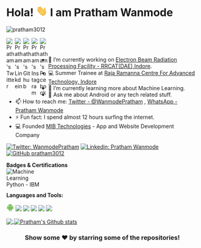 # Hola! <img src="https://raw.githubusercontent.com/ABSphreak/ABSphreak/master/gifs/Hi.gif" width="30px"> I am Pratham Wanmode

<p align="left"> <img src="https://komarev.com/ghpvc/?username=pratham3012&label=Views&color=blue&style=plastic" alt="pratham3012" /> </p>

<a href="https://twitter.com/WanmodePratham">
  <img align="left" alt="Pratham's Twitter" width="22px" src="https://assets.stickpng.com/thumbs/580b57fcd9996e24bc43c53e.png" />
</a>
<a href="https://www.linkedin.com/in/pratham-wanmode-3096bb158/">
  <img align="left" alt="Pratham's Linkdein" width="22px" src="https://image.flaticon.com/icons/png/512/174/174857.png" />
</a>
<a href="https://github.com/pratham3012">
  <img align="left" alt="Pratham's Github" width="22px" src="https://cdn.jsdelivr.net/npm/simple-icons@v3/icons/github.svg" />
</a>
<a href="https://instagram.com/pratham_wanmode/">
  <img align="left" alt="Pratham's Instagram" width="22px" src="https://assets.stickpng.com/images/580b57fcd9996e24bc43c521.png" />
</a>
<a href="https://www.facebook.com/pratham.wanmode.7/">
  <img align="left" alt="Pratham's Facebook" width="22px" src="https://pngimg.com/uploads/facebook_logos/facebook_logos_PNG19754.png" />
</a>


<br/>
<br/>



- 🔭 I’m currently working on [Electron Beam Radiation Processing Facility - RRCAT(DAE),Indore](https://github.com/EBRPF/arpf).
- 💻 Summer Trainee at [Raja Ramanna Centre For Advanced Technology, Indore](https://www.rrcat.gov.in/)
- 🌱 I’m currently learning more about Machine Learning.
- 💬 Ask me about Android or any tech related stuff.
- 📫 How to reach me: [Twitter - @WanmodePratham](https://twitter.com/WanmodePratham) , [WhatsApp - Pratham Wanmode](https://wa.link/0qag4r)
- ⚡ Fun fact: I spend almost 12 hours surfing the internet.
- 💻 Founded [MIB Technologies](https://mibtechnologies.in) - App and Website Development Company 

[![Twitter: WanmodePratham](https://img.shields.io/twitter/follow/WanmodePratham?style=social)](https://twitter.com/WanmodePratham)
[![Linkedin: Pratham Wanmode](https://img.shields.io/badge/-pratham3012-blue?style=flat-square&logo=Linkedin&logoColor=white&link=https://www.linkedin.com/in/pratham-wanmode-3096bb158/)](https://www.linkedin.com/in/pratham-wanmode-3096bb158/)
[![GitHub pratham3012](https://img.shields.io/github/followers/pratham3012?label=follow&style=social)](https://github.com/pratham3012)


**Badges & Certifications**  
<a href="https://www.credly.com/badges/0a07079a-08b1-4410-878a-81029bc5ba10/public_url">
  <img align="left" alt="Machine Learning Python - IBM" width="100px" src="https://images.credly.com/size/110x110/images/53caf8cc-b5e9-4424-b4a7-7b069fa13db4/Machine_Learning_with_Python.png" />
</a>


<br/>

<br/>







**Languages and Tools:**  


<code><img height="20" src="https://raw.githubusercontent.com/github/explore/80688e429a7d4ef2fca1e82350fe8e3517d3494d/topics/android/android.png"></code>
<code><img height="20" src="https://logodownload.org/wp-content/uploads/2019/10/photoshop-logo-0.png"></code>
<code><img height="20" src="https://upload.wikimedia.org/wikipedia/commons/thumb/c/c2/Adobe_XD_CC_icon.svg/512px-Adobe_XD_CC_icon.svg.png"></code>
<code><img height="20" src="https://upload.wikimedia.org/wikipedia/commons/thumb/3/38/Jupyter_logo.svg/1200px-Jupyter_logo.svg.png"></code>
<code><img height="20" src="https://cdn.freebiesupply.com/logos/large/2x/kotlin-1-logo-png-transparent.png"></code>
<code><img height="20" src="http://assets.stickpng.com/images/5848152fcef1014c0b5e4967.png"></code>



<a href="https://github.com/pratham3012">
  <img align="center" src="https://github-readme-stats.vercel.app/api/top-langs/?username=pratham3012&theme=light&hide_langs_below=1" />
</a>
<a href="https://github.com/pratham3012">
 <img align="center" src="https://github-readme-stats.vercel.app/api?username=pratham3012&show_icons=true&theme=light&line_height=27" alt="Pratham's Github stats"/>
</a>


<div align="center">

### Show some ❤️ by starring some of the repositories!

</div>

